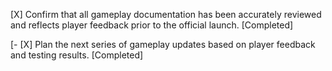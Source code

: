 [X] Confirm that all gameplay documentation has been accurately reviewed and reflects player feedback prior to the official launch. [Completed]

[- [X] Plan the next series of gameplay updates based on player feedback and testing results. [Completed]